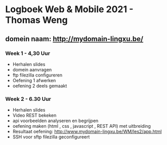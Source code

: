 # Logboek Web & Mobile 2021 - Thomas Weng
## domein naam: http://mydomain-lingxu.be/
### Week 1 - 4,30 Uur
- Herhalen slides
- domein aanvragen
- ftp filezilla configureren
- Oefening 1 afwerken
- oefening 2 deels gemaakt

### Week 2 - 6.30 Uur
- Herhalen slides
- Video REST bekeken
- api voorbeelden analyseren en begrijpen
- oefening maken (html , css , javascript , REST API) met uitbreiding
- Resultaat oefening: http://www.mydomain-lingxu.be/WM/les2/app.html
- SSH voor sftp filezilla geconfigureert
